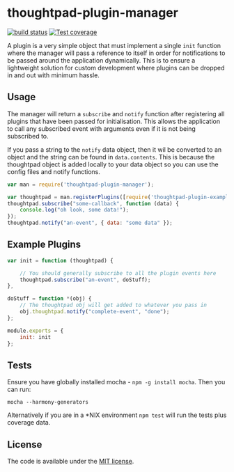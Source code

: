 thoughtpad-plugin-manager
=========================

[![build status][travis-image]][travis-url]
[![Test coverage][coveralls-image]][coveralls-url]

A plugin is a very simple object that must implement a single `init` function where the manager will pass a reference to itself in order for notifications to be passed around the application dynamically. This is to ensure a lightweight solution for custom development where plugins can be dropped in and out with minimum hassle.

## Usage

The manager will return a `subscribe` and `notify` function after registering all plugins that have been passed for initialisation. This allows the application to call any subscribed event with arguments even if it is not being subscribed to.

If you pass a string to the `notify` data object, then it wil be converted to an object and the string can be found in `data.contents`. This is because the thoughtpad object is added locally to your data object so you can use the config files and notify functions.

```JavaScript
var man = require('thoughtpad-plugin-manager');

var thoughtpad = man.registerPlugins([require('thoughtpad-plugin-example')]);
thoughtpad.subscribe("some-callback", function (data) {
    console.log("oh look, some data!"); 
});
thoughtpad.notify("an-event", { data: "some data" });
```

## Example Plugins

```JavaScript
var init = function (thoughtpad) {

    // You should generally subscribe to all the plugin events here
    thoughtpad.subscribe("an-event", doStuff);
},

doStuff = function *(obj) {
    // The thoughtpad obj will get added to whatever you pass in
    obj.thoughtpad.notify("complete-event", "done");
};

module.exports = {
    init: init
};
```

## Tests

Ensure you have globally installed mocha - `npm -g install mocha`. Then you can run:

`mocha --harmony-generators`

Alternatively if you are in a *NIX environment `npm test` will run the tests plus coverage data.

## License

The code is available under the [MIT license](http://deif.mit-license.org/).

[travis-image]: https://img.shields.io/travis/thoughtpad/thoughtpad-plugin-manager/master.svg?style=flat-square
[travis-url]: https://travis-ci.org/thoughtpad/thoughtpad-plugin-manager
[coveralls-image]: https://img.shields.io/coveralls/thoughtpad/thoughtpad-plugin-manager/master.svg?style=flat-square
[coveralls-url]: https://coveralls.io/r/thoughtpad/thoughtpad-plugin-manager?branch=master